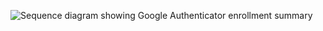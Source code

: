 <div class="full">

![Sequence diagram showing Google Authenticator enrollment summary](/img/authenticators/dotnet-authenticators-google-enrollment-summary.png)

</div>
